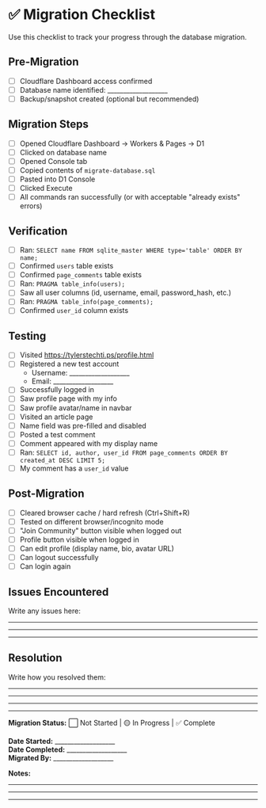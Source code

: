 # ✅ Migration Checklist

Use this checklist to track your progress through the database migration.

## Pre-Migration
- [ ] Cloudflare Dashboard access confirmed
- [ ] Database name identified: ___________________
- [ ] Backup/snapshot created (optional but recommended)

## Migration Steps
- [ ] Opened Cloudflare Dashboard → Workers & Pages → D1
- [ ] Clicked on database name
- [ ] Opened Console tab
- [ ] Copied contents of `migrate-database.sql`
- [ ] Pasted into D1 Console
- [ ] Clicked Execute
- [ ] All commands ran successfully (or with acceptable "already exists" errors)

## Verification
- [ ] Ran: `SELECT name FROM sqlite_master WHERE type='table' ORDER BY name;`
- [ ] Confirmed `users` table exists
- [ ] Confirmed `page_comments` table exists
- [ ] Ran: `PRAGMA table_info(users);`
- [ ] Saw all user columns (id, username, email, password_hash, etc.)
- [ ] Ran: `PRAGMA table_info(page_comments);`
- [ ] Confirmed `user_id` column exists

## Testing
- [ ] Visited https://tylerstechti.ps/profile.html
- [ ] Registered a new test account
  - Username: ___________________
  - Email: ___________________
- [ ] Successfully logged in
- [ ] Saw profile page with my info
- [ ] Saw profile avatar/name in navbar
- [ ] Visited an article page
- [ ] Name field was pre-filled and disabled
- [ ] Posted a test comment
- [ ] Comment appeared with my display name
- [ ] Ran: `SELECT id, author, user_id FROM page_comments ORDER BY created_at DESC LIMIT 5;`
- [ ] My comment has a `user_id` value

## Post-Migration
- [ ] Cleared browser cache / hard refresh (Ctrl+Shift+R)
- [ ] Tested on different browser/incognito mode
- [ ] "Join Community" button visible when logged out
- [ ] Profile button visible when logged in
- [ ] Can edit profile (display name, bio, avatar URL)
- [ ] Can logout successfully
- [ ] Can login again

## Issues Encountered
Write any issues here:
_____________________________________________________________________________
_____________________________________________________________________________
_____________________________________________________________________________

## Resolution
Write how you resolved them:
_____________________________________________________________________________
_____________________________________________________________________________
_____________________________________________________________________________

---

**Migration Status:** ⬜ Not Started | 🟡 In Progress | ✅ Complete

**Date Started:** ___________________  
**Date Completed:** ___________________  
**Migrated By:** ___________________

**Notes:**
_____________________________________________________________________________
_____________________________________________________________________________
_____________________________________________________________________________
